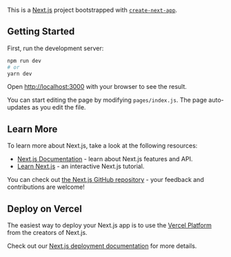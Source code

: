 This is a [Next.js](https://nextjs.org/) project bootstrapped with [`create-next-app`](https://github.com/vercel/next.js/tree/canary/packages/create-next-app).

## Getting Started

First, run the development server:

```bash
npm run dev
# or
yarn dev
```

Open [http://localhost:3000](http://localhost:3000) with your browser to see the result.

You can start editing the page by modifying `pages/index.js`. The page auto-updates as you edit the file.

## Learn More

To learn more about Next.js, take a look at the following resources:

- [Next.js Documentation](https://nextjs.org/docs) - learn about Next.js features and API.
- [Learn Next.js](https://nextjs.org/learn) - an interactive Next.js tutorial.

You can check out [the Next.js GitHub repository](https://github.com/vercel/next.js/) - your feedback and contributions are welcome!

## Deploy on Vercel

The easiest way to deploy your Next.js app is to use the [Vercel Platform](https://vercel.com/import?utm_medium=default-template&filter=next.js&utm_source=create-next-app&utm_campaign=create-next-app-readme) from the creators of Next.js.

Check out our [Next.js deployment documentation](https://nextjs.org/docs/deployment) for more details.

<!-- Resources: -->
<!--
https://stackoverflow.com/questions/61037728/next-js-getstaticprops-and-getstaticpaths-with-dynamic-routes-to-generate-stati
https://www.youtube.com/watch?v=vY_rnKBANnY
https://github.com/vercel/next.js/issues/8617
https://stackoverflow.com/questions/30648401/disable-mobile-chrome-43s-touch-to-search-feature-programmatically
https://web.dev/code-splitting-with-dynamic-imports-in-nextjs/
https://stackoverflow.com/questions/54602013/component-definition-is-missing-display-name-on-hoc
https://stackoverflow.com/questions/53561913/react-forwarding-multiple-refs
https://reactjs.org/docs/forwarding-refs.html
https://codepen.io/LeonGr/pen/yginI
https://codepen.io/TommiTikall/pen/xZwpGR
https://www.goat1000.com/
 -->